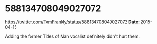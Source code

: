 # 588134708049027072
https://twitter.com/TomFrankly/status/588134708049027072
**Date:** 2015-04-15

Adding the former Tides of Man vocalist definitely didn't hurt them.
